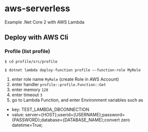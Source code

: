 # aws-serverless
Example .Net Core 2 with AWS Lambda

## Deploy with AWS Cli
### Profile (list profile)
`$ cd profile/src/profile`

`$ dotnet lambda deploy-function profile –-function-role MyRole`

1. enter role name `MyRole` (create Role in AWS Account)
2. enter handler `profile::profile.Function::Get`
3. enter memory `128`
4. enter timeout `3`
5. go to Lambda Function, and enter Environment variables such as
- key: TEST_LAMBDA_DBCONNECTION 
- value: server={HOST};userid={USERNAME};password={PASSWORD};database={DATABASE_NAME};convert zero datetime=True;
